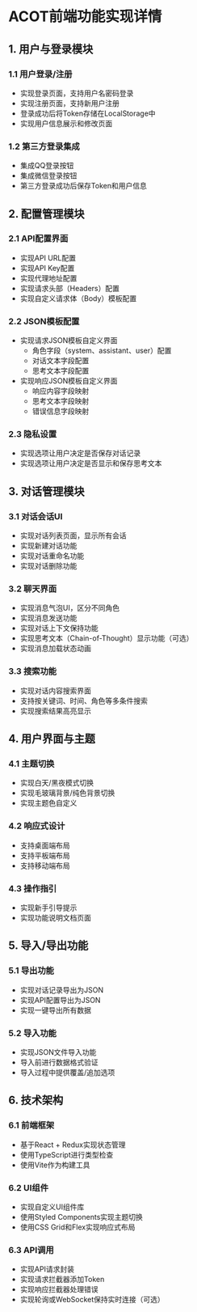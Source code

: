 # ACOT前端功能实现详情

## 1. 用户与登录模块

### 1.1 用户登录/注册
- 实现登录页面，支持用户名密码登录
- 实现注册页面，支持新用户注册
- 登录成功后将Token存储在LocalStorage中
- 实现用户信息展示和修改页面

### 1.2 第三方登录集成
- 集成QQ登录按钮
- 集成微信登录按钮
- 第三方登录成功后保存Token和用户信息

## 2. 配置管理模块

### 2.1 API配置界面
- 实现API URL配置
- 实现API Key配置
- 实现代理地址配置
- 实现请求头部（Headers）配置
- 实现自定义请求体（Body）模板配置

### 2.2 JSON模板配置
- 实现请求JSON模板自定义界面
  - 角色字段（system、assistant、user）配置
  - 对话文本字段配置
  - 思考文本字段配置
- 实现响应JSON模板自定义界面
  - 响应内容字段映射
  - 思考文本字段映射
  - 错误信息字段映射

### 2.3 隐私设置
- 实现选项让用户决定是否保存对话记录
- 实现选项让用户决定是否显示和保存思考文本

## 3. 对话管理模块

### 3.1 对话会话UI
- 实现对话列表页面，显示所有会话
- 实现新建对话功能
- 实现对话重命名功能
- 实现对话删除功能

### 3.2 聊天界面
- 实现消息气泡UI，区分不同角色
- 实现消息发送功能
- 实现对话上下文保持功能
- 实现思考文本（Chain-of-Thought）显示功能（可选）
- 实现消息加载状态动画

### 3.3 搜索功能
- 实现对话内容搜索界面
- 支持按关键词、时间、角色等多条件搜索
- 实现搜索结果高亮显示

## 4. 用户界面与主题

### 4.1 主题切换
- 实现白天/黑夜模式切换
- 实现毛玻璃背景/纯色背景切换
- 实现主题色自定义

### 4.2 响应式设计
- 支持桌面端布局
- 支持平板端布局
- 支持移动端布局

### 4.3 操作指引
- 实现新手引导提示
- 实现功能说明文档页面

## 5. 导入/导出功能

### 5.1 导出功能
- 实现对话记录导出为JSON
- 实现API配置导出为JSON
- 实现一键导出所有数据

### 5.2 导入功能
- 实现JSON文件导入功能
- 导入前进行数据格式验证
- 导入过程中提供覆盖/追加选项

## 6. 技术架构

### 6.1 前端框架
- 基于React + Redux实现状态管理
- 使用TypeScript进行类型检查
- 使用Vite作为构建工具

### 6.2 UI组件
- 实现自定义UI组件库
- 使用Styled Components实现主题切换
- 使用CSS Grid和Flex实现响应式布局

### 6.3 API调用
- 实现API请求封装
- 实现请求拦截器添加Token
- 实现响应拦截器处理错误
- 实现轮询或WebSocket保持实时连接（可选） 